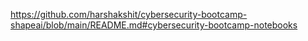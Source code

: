 https://github.com/harshakshit/cybersecurity-bootcamp-shapeai/blob/main/README.md#cybersecurity-bootcamp-notebooks
